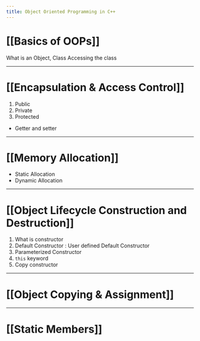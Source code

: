 ```yaml
---
title: Object Oriented Programming in C++
---
```


# [[Basics of OOPs]]

What is an Object, Class
Accessing the class

---

# [[Encapsulation & Access Control]]

1. Public 
2. Private 
3. Protected
- Getter and setter

---

# [[Memory Allocation]]

- Static Allocation 
- Dynamic Allocation 
---

# [[Object Lifecycle Construction and Destruction]]

1. What is constructor
2. Default Constructor : User defined Default Constructor 
3. Parameterized Constructor
4. `this` keyword
5. Copy constructor

---
# [[Object Copying & Assignment]]

---
# [[Static Members]]